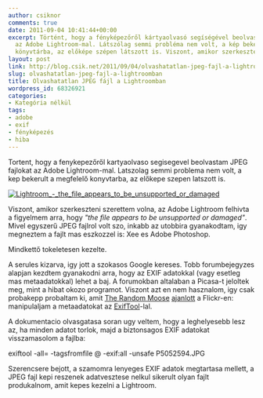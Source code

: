 ```yaml
---
author: csiknor
comments: true
date: 2011-09-04 10:41:44+00:00
excerpt: Történt, hogy a fényképezőről kártyaolvasó segíségével beolvastam JPEG fájlokat
  az Adobe Lightroom-mal. Látszólag semmi probléma nem volt, a kép bekerült a megfelelő
  könyvtárba, az előképe szépen látszott is. Viszont, amikor szerkeszteni szerettem...
layout: post
link: http://blog.csik.net/2011/09/04/olvashatatlan-jpeg-fajl-a-lightroomban/
slug: olvashatatlan-jpeg-fajl-a-lightroomban
title: Olvashatatlan JPEG fájl a Lightroomban
wordpress_id: 68326921
categories:
- Kategória nélkül
tags:
- adobe
- exif
- fényképezés
- hiba
---
```


Tortent, hogy a fenykepezőről kartyaolvaso segisegevel beolvastam JPEG fajlokat az Adobe Lightroom-mal. Latszolag semmi problema nem volt, a kep bekerult a megfelelő konyvtarba, az előkepe szepen latszott is.

[![Lightroom_-_the_file_appears_to_be_unsupported_or_damaged]({{site.baseurl}}/images/lightroom_-_the_file_appears_to_be_unsupported_or_damaged-scaled1000-w=300.png)]({{site.baseurl}}/images/lightroom_-_the_file_appears_to_be_unsupported_or_damaged-scaled1000.png)

Viszont, amikor szerkeszteni szerettem volna, az Adobe Lightroom felhivta a figyelmem arra, hogy _"the file appears to be unsupported or damaged"_. Mivel egyszerű JPEG fajlrol volt szo, inkabb az utobbira gyanakodtam, igy megneztem a fajlt mas eszkozzel is: Xee es Adobe Photoshop.

Mindkettő tokeletesen kezelte.

A serules kizarva, igy jott a szokasos Google kereses. Tobb forumbejegyzes alapjan kezdtem gyanakodni arra, hogy az EXIF adatokkal (vagy esetleg mas metaadatokkal) lehet a baj. A forumokban altalaban a Picasa-t jeloltek meg, mint a hibat okozo programot. Viszont azt en nem hasznalom, igy csak probakepp probaltam ki, amit [The Random Moose](http://www.flickr.com/photos/randommoose/) [ajanlott](http://www.flickr.com/groups/adobe_lightroom/discuss/72157626346473344/72157626224642563/) a Flickr-en: manipulaljam a metaadatokat az [ExifTool](http://www.sno.phy.queensu.ca/~phil/exiftool/)-lal.

A dokumentacio olvasgatasa soran ugy veltem, hogy a leghelyesebb lesz az, ha minden adatot torlok, majd a biztonsagos EXIF adatokat visszamasolom a fajlba:

exiftool -all= -tagsfromfile @ -exif:all -unsafe P5052594.JPG

Szerencsere bejott, a szamomra lenyeges EXIF adatok megtartasa mellett, a JPEG fajl kepi reszenek adatvesztese nelkul sikerult olyan fajlt produkalnom, amit kepes kezelni a Lightroom.
